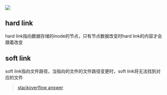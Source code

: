 ![](https://i.stack.imgur.com/ka2ab.jpg)

## hard link
hard link指向数据存储的inode的节点，只有节点数据改变时hard link的内容才会跟着改变

## soft link
soft link指向文件路径，当指向的文件的文件路径变更时，soft link将无法找到对应的文件

> [stackoverflow answer](https://stackoverflow.com/a/1531795) 